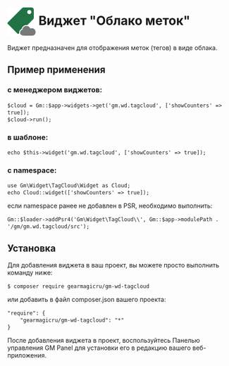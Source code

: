 # <img src="https://raw.githubusercontent.com/gearmagicru/gm-wd-tagcloud/refs/heads/master/assets/images/icon.svg" width="64px" height="64px" align="absmiddle"> Виджет "Облако меток"

Виджет предназначен для отображения меток (тегов) в виде облака.

## Пример применения
### с менеджером виджетов:
```
$cloud = Gm::$app->widgets->get('gm.wd.tagcloud', ['showCounters' => true]);
$cloud->run();
```
### в шаблоне:
```
echo $this->widget('gm.wd.tagcloud', ['showCounters' => true]);
```
### с namespace:
```
use Gm\Widget\TagCloud\Widget as Cloud;
echo Cloud::widget(['showCounters' => true]);
```
если namespace ранее не добавлен в PSR, необходимо выполнить:
```
Gm::$loader->addPsr4('Gm\Widget\TagCloud\\', Gm::$app->modulePath . '/gm/gm.wd.tagcloud/src');
```

## Установка

Для добавления виджета в ваш проект, вы можете просто выполнить команду ниже:

```
$ composer require gearmagicru/gm-wd-tagcloud
```

или добавить в файл composer.json вашего проекта:
```
"require": {
    "gearmagicru/gm-wd-tagcloud": "*"
}
```

После добавления виджета в проект, воспользуйтесь Панелью управления GM Panel для установки его в редакцию вашего веб-приложения.
